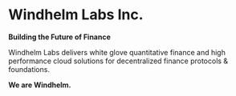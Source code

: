 # Windhelm Labs Inc.

**Building the Future of Finance**

Windhelm Labs delivers white glove quantitative finance and high performance cloud solutions for decentralized finance protocols & foundations.

**We are Windhelm.**
